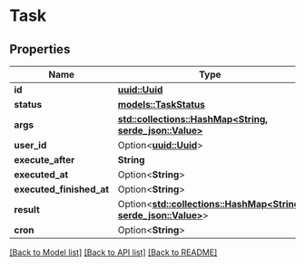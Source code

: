 # Task

## Properties

Name | Type | Description | Notes
------------ | ------------- | ------------- | -------------
**id** | [**uuid::Uuid**](uuid::Uuid.md) |  | 
**status** | [**models::TaskStatus**](TaskStatus.md) |  | 
**args** | [**std::collections::HashMap<String, serde_json::Value>**](serde_json::Value.md) |  | 
**user_id** | Option<[**uuid::Uuid**](uuid::Uuid.md)> |  | [optional]
**execute_after** | **String** |  | 
**executed_at** | Option<**String**> |  | [optional]
**executed_finished_at** | Option<**String**> |  | [optional]
**result** | Option<[**std::collections::HashMap<String, serde_json::Value>**](serde_json::Value.md)> |  | [optional]
**cron** | Option<**String**> |  | [optional]

[[Back to Model list]](../README.md#documentation-for-models) [[Back to API list]](../README.md#documentation-for-api-endpoints) [[Back to README]](../README.md)


